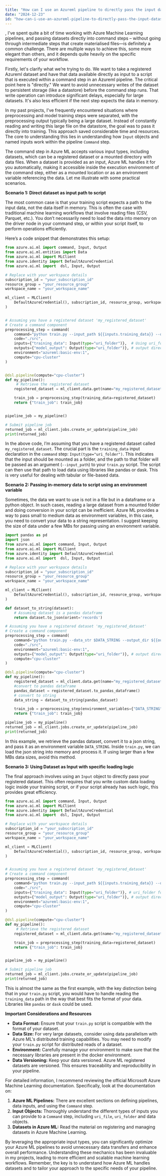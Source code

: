 ```yaml
---
title: "How can I use an Azureml pipeline to directly pass the input dataset to a command step?"
date: "2024-12-23"
id: "how-can-i-use-an-azureml-pipeline-to-directly-pass-the-input-dataset-to-a-command-step"
---
```


,  I've spent quite a bit of time working with Azure Machine Learning pipelines, and passing datasets directly into command steps – without going through intermediate steps that create materialised files—is definitely a common challenge. There are multiple ways to achieve this, some more elegant than others, and it depends quite heavily on the specific requirements of your workflow.

Firstly, let's clarify what we’re trying to do. We want to take a registered Azureml dataset and have that data available directly as input to a script that is executed within a command step in an Azureml pipeline. The critical point here is "directly." We want to avoid unnecessary writes of the dataset to persistent storage (like a datastore) before the command step runs. That write operation can introduce significant delays, especially for large datasets. It's also less efficient if the next step expects the data in memory.

In my past projects, I've frequently encountered situations where preprocessing and model training steps were separated, with the preprocessing output typically being a large dataset. Instead of constantly reading and writing this large file on the datastore, the goal was to pass it directly into training. This approach saved considerable time and resources. The core to understanding this lies in understanding how `Input` objects and named inputs work within the pipeline `Command` step.

The command step in Azure ML accepts various input types, including datasets, which can be a registered dataset or a mounted directory with data files. When a dataset is provided as an input, Azure ML handles it for you automatically, making it accessible inside the execution environment of the command step, either as a mounted location or as an environment variable referencing the data. Let me illustrate with some practical scenarios.

**Scenario 1: Direct dataset as input path to script**

The most common case is that your training script expects a path to the input data, not the data itself in memory. This is often the case with traditional machine learning workflows that involve reading files (CSV, Parquet, etc.). You don’t necessarily need to load the data into memory on the driver node in your command step, or within your script itself, to perform operations efficiently.

Here’s a code snippet that demonstrates this setup:

```python
from azure.ai.ml import command, Input, Output
from azure.ai.ml.entities import Data
from azure.ai.ml import MLClient
from azure.identity import DefaultAzureCredential
from azure.ai.ml import  dsl, Input, Output

# Replace with your workspace details
subscription_id = "your_subscription_id"
resource_group = "your_resource_group"
workspace_name = "your_workspace_name"

ml_client = MLClient(
    DefaultAzureCredential(), subscription_id, resource_group, workspace_name
)


# Assuming you have a registered dataset 'my_registered_dataset'
# Create a command component
preprocessing_step = command(
    command="python train.py --input_path ${{inputs.training_data}} --output_dir ${{outputs.model_output}}",
    code="./src",
    inputs={"training_data": Input(type="uri_folder")},  # Using uri_folder for a path
    outputs={"model_output": Output(type="uri_folder")}, # output directory
    environment="azureml:basic-env:1",
    compute="cpu-cluster"
)


@dsl.pipeline(compute="cpu-cluster")
def my_pipeline():
     # Retrieve the registered dataset
    registered_dataset = ml_client.data.get(name="my_registered_dataset", version=1)

    train_job = preprocessing_step(training_data=registered_dataset)
    return {"train_job": train_job}


pipeline_job = my_pipeline()

# Submit pipeline job
returned_job = ml_client.jobs.create_or_update(pipeline_job)
print(returned_job)

```

In the above code, I’m assuming that you have a registered dataset called `my_registered_dataset`. The crucial part is the `training_data` input declaration in the `command` step: `Input(type="uri_folder")`. This indicates that the input should be mounted as a folder, and the path to that folder will be passed as an argument (`--input_path`) to your `train.py` script. The script can then use that path to load data using libraries like pandas or dask. This is very useful for dealing with tabular or file-based data.

**Scenario 2: Passing in-memory data to script using an environment variable**

Sometimes, the data we want to use is not in a file but in a dataframe or a python object. In such cases, reading a large dataset from a mounted folder and doing conversion in your script can be inefficient. Azure ML provides a way to pass small to medium data as environment variables, in this case, you need to convert your data to a string representation. I suggest keeping the size of data under a few MBs for passing using an environment variable.

```python
import pandas as pd
import json
from azure.ai.ml import command, Input, Output
from azure.ai.ml import MLClient
from azure.identity import DefaultAzureCredential
from azure.ai.ml import  dsl, Input, Output

# Replace with your workspace details
subscription_id = "your_subscription_id"
resource_group = "your_resource_group"
workspace_name = "your_workspace_name"

ml_client = MLClient(
    DefaultAzureCredential(), subscription_id, resource_group, workspace_name
)

def dataset_to_string(dataset):
    # Assuming dataset is a pandas dataframe
    return dataset.to_json(orient='records')

# Assuming you have a registered dataset 'my_registered_dataset'
# Create a command component
preprocessing_step = command(
    command="python train.py --data_str $DATA_STRING --output_dir ${{outputs.model_output}}",
    code="./src",
    environment="azureml:basic-env:1",
    outputs={"model_output": Output(type="uri_folder")}, # output directory
    compute="cpu-cluster"
)

@dsl.pipeline(compute="cpu-cluster")
def my_pipeline():
    registered_dataset = ml_client.data.get(name="my_registered_dataset", version=1)
    #convert to pandas dataframe
    pandas_dataset = registered_dataset.to_pandas_dataframe()
    # convert to string
    data_string = dataset_to_string(pandas_dataset)

    train_job = preprocessing_step(environment_variables={"DATA_STRING": data_string})
    return {"train_job": train_job}

pipeline_job = my_pipeline()
returned_job = ml_client.jobs.create_or_update(pipeline_job)
print(returned_job)

```

In this example, we retrieve the pandas dataset, convert it to a json string, and pass it as an environment variable `DATA_STRING`. Inside `train.py`, we can load the json string into memory and process it. If using larger than a few MBs data sizes, avoid this method.

**Scenario 3: Using Dataset as Input with specific loading logic**

The final approach involves using an `Input` object to directly pass your registered dataset. This often requires that you write custom data loading logic inside your training script, or if your script already has such logic, this provides great efficiency.

```python
from azure.ai.ml import command, Input, Output
from azure.ai.ml import MLClient
from azure.identity import DefaultAzureCredential
from azure.ai.ml import  dsl, Input, Output

# Replace with your workspace details
subscription_id = "your_subscription_id"
resource_group = "your_resource_group"
workspace_name = "your_workspace_name"

ml_client = MLClient(
    DefaultAzureCredential(), subscription_id, resource_group, workspace_name
)


# Assuming you have a registered dataset 'my_registered_dataset'
# Create a command component
preprocessing_step = command(
    command="python train.py --input_path ${{inputs.training_data}} --output_dir ${{outputs.model_output}}",
    code="./src",
    inputs={"training_data": Input(type="uri_folder")}, # uri_folder for a path
    outputs={"model_output": Output(type="uri_folder")}, # output directory
    environment="azureml:basic-env:1",
    compute="cpu-cluster"
)

@dsl.pipeline(compute="cpu-cluster")
def my_pipeline():
     # Retrieve the registered dataset
    registered_dataset = ml_client.data.get(name="my_registered_dataset", version=1)

    train_job = preprocessing_step(training_data=registered_dataset)
    return {"train_job": train_job}


pipeline_job = my_pipeline()

# Submit pipeline job
returned_job = ml_client.jobs.create_or_update(pipeline_job)
print(returned_job)
```

This is almost the same as the first example, with the key distinction being that in your `train.py` script, you would have to handle reading the `training_data` path in the way that best fits the format of your data. Libraries like `pandas` or `dask` could be used.

**Important Considerations and Resources**

*   **Data Format:** Ensure that your `train.py` script is compatible with the format of your dataset.
*   **Data Size:** For very large datasets, consider using data parallelism with Azure ML's distributed training capabilities. You may need to modify your `train.py` script for distributed reads of a dataset.
*   **Environment:** Carefully manage your environment to make sure that the necessary libraries are present in the docker environment.
*   **Data Versioning:** Keep your data versioned. Azure ML registered datasets are versioned. This ensures traceability and reproducibility in your pipeline.

For detailed information, I recommend reviewing the official Microsoft Azure Machine Learning documentation. Specifically, look at the documentation on:

1.  **Azure ML Pipelines:** There are excellent sections on defining pipelines, data inputs, and using the `Command` step.
2.  **Input Objects:** Thoroughly understand the different types of inputs you can provide to a `Command` step, including `uri_file`, `uri_folder` and data objects.
3.  **Datasets in Azure ML:** Read the material on registering and managing datasets in Azure Machine Learning.

By leveraging the appropriate input types, you can significantly optimize your Azure ML pipelines to avoid unnecessary data transfers and enhance overall performance. Understanding these mechanics has been invaluable in my projects, leading to more efficient and scalable machine learning workflows. Remember, the key is to understand how Azure ML handles datasets and to tailor your approach to the specific needs of your pipeline.
